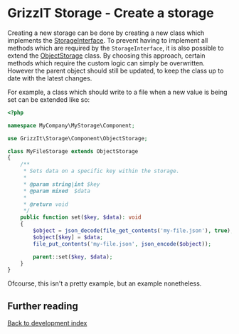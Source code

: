 # GrizzIT Storage - Create a storage

Creating a new storage can be done by creating a new class which implements
the [StorageInterface](../../src/Common/StorageInterface.php). To prevent
having to implement all methods which are required by the `StorageInterface`,
it is also possible to extend the
[ObjectStorage](../../src/Component/ObjectStorage.php) class. By choosing this
approach, certain methods which require the custom logic can simply be
overwritten. However the parent object should still be updated, to keep the
class up to date with the latest changes.

For example, a class which should write to a file when a new value is being
set can be extended like so:

```php
<?php

namespace MyCompany\MyStorage\Component;

use GrizzIt\Storage\Component\ObjectStorage;

class MyFileStorage extends ObjectStorage
{
    /**
     * Sets data on a specific key within the storage.
     *
     * @param string|int $key
     * @param mixed  $data
     *
     * @return void
     */
    public function set($key, $data): void
    {
        $object = json_decode(file_get_contents('my-file.json'), true);
        $object[$key] = $data;
        file_put_contents('my-file.json', json_encode($object));

        parent::set($key, $data);
    }
}
```

Ofcourse, this isn't a pretty example, but an example nonetheless.

## Further reading

[Back to development index](index.md)
